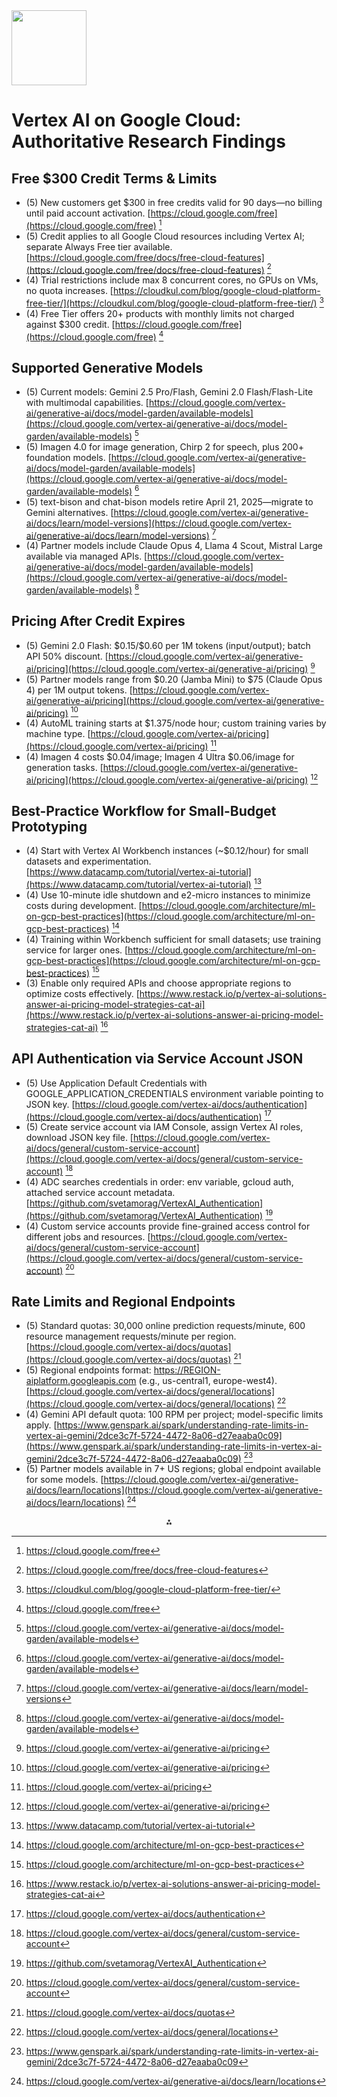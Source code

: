 <img src="https://r2cdn.perplexity.ai/pplx-full-logo-primary-dark%402x.png" class="logo" width="120"/>

# Vertex AI on Google Cloud: Authoritative Research Findings

## Free \$300 Credit Terms \& Limits

- (5) New customers get \$300 in free credits valid for 90 days—no billing until paid account activation. [https://cloud.google.com/free](https://cloud.google.com/free) [^1_1]
- (5) Credit applies to all Google Cloud resources including Vertex AI; separate Always Free tier available. [https://cloud.google.com/free/docs/free-cloud-features](https://cloud.google.com/free/docs/free-cloud-features) [^1_2]
- (4) Trial restrictions include max 8 concurrent cores, no GPUs on VMs, no quota increases. [https://cloudkul.com/blog/google-cloud-platform-free-tier/](https://cloudkul.com/blog/google-cloud-platform-free-tier/) [^1_3]
- (4) Free Tier offers 20+ products with monthly limits not charged against \$300 credit. [https://cloud.google.com/free](https://cloud.google.com/free) [^1_1]


## Supported Generative Models

- (5) Current models: Gemini 2.5 Pro/Flash, Gemini 2.0 Flash/Flash-Lite with multimodal capabilities. [https://cloud.google.com/vertex-ai/generative-ai/docs/model-garden/available-models](https://cloud.google.com/vertex-ai/generative-ai/docs/model-garden/available-models) [^1_4]
- (5) Imagen 4.0 for image generation, Chirp 2 for speech, plus 200+ foundation models. [https://cloud.google.com/vertex-ai/generative-ai/docs/model-garden/available-models](https://cloud.google.com/vertex-ai/generative-ai/docs/model-garden/available-models) [^1_4]
- (5) text-bison and chat-bison models retire April 21, 2025—migrate to Gemini alternatives. [https://cloud.google.com/vertex-ai/generative-ai/docs/learn/model-versions](https://cloud.google.com/vertex-ai/generative-ai/docs/learn/model-versions) [^1_5]
- (4) Partner models include Claude Opus 4, Llama 4 Scout, Mistral Large available via managed APIs. [https://cloud.google.com/vertex-ai/generative-ai/docs/model-garden/available-models](https://cloud.google.com/vertex-ai/generative-ai/docs/model-garden/available-models) [^1_4]


## Pricing After Credit Expires

- (5) Gemini 2.0 Flash: \$0.15/\$0.60 per 1M tokens (input/output); batch API 50% discount. [https://cloud.google.com/vertex-ai/generative-ai/pricing](https://cloud.google.com/vertex-ai/generative-ai/pricing) [^1_6]
- (5) Partner models range from \$0.20 (Jamba Mini) to \$75 (Claude Opus 4) per 1M output tokens. [https://cloud.google.com/vertex-ai/generative-ai/pricing](https://cloud.google.com/vertex-ai/generative-ai/pricing) [^1_6]
- (4) AutoML training starts at \$1.375/node hour; custom training varies by machine type. [https://cloud.google.com/vertex-ai/pricing](https://cloud.google.com/vertex-ai/pricing) [^1_7]
- (4) Imagen 4 costs \$0.04/image; Imagen 4 Ultra \$0.06/image for generation tasks. [https://cloud.google.com/vertex-ai/generative-ai/pricing](https://cloud.google.com/vertex-ai/generative-ai/pricing) [^1_6]


## Best-Practice Workflow for Small-Budget Prototyping

- (4) Start with Vertex AI Workbench instances (~\$0.12/hour) for small datasets and experimentation. [https://www.datacamp.com/tutorial/vertex-ai-tutorial](https://www.datacamp.com/tutorial/vertex-ai-tutorial) [^1_8]
- (4) Use 10-minute idle shutdown and e2-micro instances to minimize costs during development. [https://cloud.google.com/architecture/ml-on-gcp-best-practices](https://cloud.google.com/architecture/ml-on-gcp-best-practices) [^1_9]
- (4) Training within Workbench sufficient for small datasets; use training service for larger ones. [https://cloud.google.com/architecture/ml-on-gcp-best-practices](https://cloud.google.com/architecture/ml-on-gcp-best-practices) [^1_9]
- (3) Enable only required APIs and choose appropriate regions to optimize costs effectively. [https://www.restack.io/p/vertex-ai-solutions-answer-ai-pricing-model-strategies-cat-ai](https://www.restack.io/p/vertex-ai-solutions-answer-ai-pricing-model-strategies-cat-ai) [^1_10]


## API Authentication via Service Account JSON

- (5) Use Application Default Credentials with GOOGLE_APPLICATION_CREDENTIALS environment variable pointing to JSON key. [https://cloud.google.com/vertex-ai/docs/authentication](https://cloud.google.com/vertex-ai/docs/authentication) [^1_11]
- (5) Create service account via IAM Console, assign Vertex AI roles, download JSON key file. [https://cloud.google.com/vertex-ai/docs/general/custom-service-account](https://cloud.google.com/vertex-ai/docs/general/custom-service-account) [^1_12]
- (4) ADC searches credentials in order: env variable, gcloud auth, attached service account metadata. [https://github.com/svetamorag/VertexAI_Authentication](https://github.com/svetamorag/VertexAI_Authentication) [^1_13]
- (4) Custom service accounts provide fine-grained access control for different jobs and resources. [https://cloud.google.com/vertex-ai/docs/general/custom-service-account](https://cloud.google.com/vertex-ai/docs/general/custom-service-account) [^1_12]


## Rate Limits and Regional Endpoints

- (5) Standard quotas: 30,000 online prediction requests/minute, 600 resource management requests/minute per region. [https://cloud.google.com/vertex-ai/docs/quotas](https://cloud.google.com/vertex-ai/docs/quotas) [^1_14]
- (5) Regional endpoints format: https://REGION-aiplatform.googleapis.com (e.g., us-central1, europe-west4). [https://cloud.google.com/vertex-ai/docs/general/locations](https://cloud.google.com/vertex-ai/docs/general/locations) [^1_15]
- (4) Gemini API default quota: 100 RPM per project; model-specific limits apply. [https://www.genspark.ai/spark/understanding-rate-limits-in-vertex-ai-gemini/2dce3c7f-5724-4472-8a06-d27eaaba0c09](https://www.genspark.ai/spark/understanding-rate-limits-in-vertex-ai-gemini/2dce3c7f-5724-4472-8a06-d27eaaba0c09) [^1_16]
- (5) Partner models available in 7+ US regions; global endpoint available for some models. [https://cloud.google.com/vertex-ai/generative-ai/docs/learn/locations](https://cloud.google.com/vertex-ai/generative-ai/docs/learn/locations) [^1_17]

<div style="text-align: center">⁂</div>

[^1_1]: https://cloud.google.com/free

[^1_2]: https://cloud.google.com/free/docs/free-cloud-features

[^1_3]: https://cloudkul.com/blog/google-cloud-platform-free-tier/

[^1_4]: https://cloud.google.com/vertex-ai/generative-ai/docs/model-garden/available-models

[^1_5]: https://cloud.google.com/vertex-ai/generative-ai/docs/learn/model-versions

[^1_6]: https://cloud.google.com/vertex-ai/generative-ai/pricing

[^1_7]: https://cloud.google.com/vertex-ai/pricing

[^1_8]: https://www.datacamp.com/tutorial/vertex-ai-tutorial

[^1_9]: https://cloud.google.com/architecture/ml-on-gcp-best-practices

[^1_10]: https://www.restack.io/p/vertex-ai-solutions-answer-ai-pricing-model-strategies-cat-ai

[^1_11]: https://cloud.google.com/vertex-ai/docs/authentication

[^1_12]: https://cloud.google.com/vertex-ai/docs/general/custom-service-account

[^1_13]: https://github.com/svetamorag/VertexAI_Authentication

[^1_14]: https://cloud.google.com/vertex-ai/docs/quotas

[^1_15]: https://cloud.google.com/vertex-ai/docs/general/locations

[^1_16]: https://www.genspark.ai/spark/understanding-rate-limits-in-vertex-ai-gemini/2dce3c7f-5724-4472-8a06-d27eaaba0c09

[^1_17]: https://cloud.google.com/vertex-ai/generative-ai/docs/learn/locations

[^1_18]: https://nsojournals.onlinelibrary.wiley.com/doi/10.1111/ecog.07385

[^1_19]: https://informatics.bmj.com/lookup/doi/10.14236/jhi.v24i4.885

[^1_20]: https://www.mdpi.com/2073-445X/13/11/1950

[^1_21]: https://www.mdpi.com/2073-4395/15/4/873

[^1_22]: https://acnsci.org/journal/index.php/cte/article/view/205

[^1_23]: https://isprs-archives.copernicus.org/articles/XLII-1-W1/627/2017/

[^1_24]: https://www.googlecloudcommunity.com/gc/Community-Hub/Understand-GCP-free-300-Utilization/m-p/545702

[^1_25]: https://www.reddit.com/r/Firebase/comments/1d8ipon/question_about_the_300_free_trial_for_google/

[^1_26]: https://cloud.google.com/free?hl=tr

[^1_27]: https://tekpon.com/software/google-cloud-vertex-ai/pricing/

[^1_28]: https://www.clickittech.com/news/google-cloud-platform-free-tier/

[^1_29]: https://www.prowebtips.com/how-to-get-google-cloud-subscriptions-for-free/

[^1_30]: https://www.newittrendzzz.com/post/is-vertex-ai-free-to-use-exploring-your-options

[^1_31]: https://www.mdpi.com/2076-3417/14/22/10748

[^1_32]: https://ejurnal.seminar-id.com/index.php/bits/article/view/6040

[^1_33]: https://www.researchprotocols.org/2024/1/e58149

[^1_34]: https://www.ssrn.com/abstract=4714998

[^1_35]: https://academic.oup.com/hropen/article/doi/10.1093/hropen/hoae070/7906496

[^1_36]: http://medrxiv.org/lookup/doi/10.1101/2024.09.13.24313606

[^1_37]: https://cloud.google.com/vertex-ai/docs/supported-frameworks-list

[^1_38]: https://firebase.google.com/docs/vertex-ai/gemini-models

[^1_39]: https://cloud.google.com/vertex-ai/docs/release-notes

[^1_40]: https://dev.to/dataninsight/building-ai-powered-image-apps-with-gemini-and-imagen-on-vertex-ai-5d7f

[^1_41]: https://www.youtube.com/watch?v=16DmffaT7ew

[^1_42]: https://sg.news.yahoo.com/google-brings-gemini-pro-vertex-150032343.html

[^1_43]: https://cloud.google.com/vertex-ai/generative-ai/docs/release-notes

[^1_44]: https://journal-isi.org/index.php/isi/article/view/773

[^1_45]: https://www.frontiersin.org/articles/10.3389/fdgth.2024.1484503/full

[^1_46]: https://wjarr.com/content/machine-learning-financial-forecasting-us-review-exploring-advancements-challenges-and

[^1_47]: https://link.springer.com/10.1007/s40271-024-00720-8

[^1_48]: https://www.ewadirect.com/proceedings/ace/article/view/16996

[^1_49]: https://link.aps.org/doi/10.1103/PhysRevD.110.032015

[^1_50]: https://taxcloud.com/blog/avalara-vs-vertex-comparison/

[^1_51]: https://discuss.ai.google.dev/t/using-pay-as-you-go-before-may-30-2024/2031

[^1_52]: https://jaiinfoway.com/google-vertex-ai-pricing/

[^1_53]: https://cloud.google.com/generative-ai-app-builder/pricing

[^1_54]: https://cloud.google.com/ai-platform/pricing

[^1_55]: https://www.g2.com/products/calk-ai/pricing

[^1_56]: https://ieeexplore.ieee.org/document/10616506/

[^1_57]: https://ijitce.org/index.php/ijitce/article/view/1042

[^1_58]: https://dl.acm.org/doi/10.1145/3649158.3657043

[^1_59]: https://arxiv.org/abs/2207.10811

[^1_60]: https://www.granthaalayahpublication.org/ijetmr-ojms/ijetmr/article/view/1598

[^1_61]: https://dl.acm.org/doi/10.1145/3687272.3690890

[^1_62]: https://docs.vectorize.io/how-to/google-vertex-ai/create-a-gcp-service-account-for-google-vertex-ai/

[^1_63]: https://www.cloudskillsboost.google/course_templates/892/video/425580?locale=pl

[^1_64]: https://help.qlik.com/talend/en-US/components/8.0/google-drive/how-to-access-google-drive-using-service-account-json-file-a-google

[^1_65]: https://www.youtube.com/watch?v=gjAVd784WqE

[^1_66]: https://ijsrem.com/download/enterprise-ai-transformation-with-google-vertex-ai-best-practices-strategies/

[^1_67]: https://ojs.aaai.org/index.php/AAAI/article/view/30347

[^1_68]: https://fepbl.com/index.php/ijmer/article/view/1206

[^1_69]: https://onepetro.org/SPEMEOS/proceedings/23MEOS/23MEOS/D031S114R007/517265

[^1_70]: https://journals.uran.ua/tarp/article/view/285749

[^1_71]: https://journals.bilpubgroup.com/index.php/jaeser/article/view/5362

[^1_72]: https://www.reddit.com/r/googlecloud/comments/1fzna0y/does_anyone_have_tips_on_cost_efficient_ways_of/

[^1_73]: https://cloud.google.com/vertex-ai

[^1_74]: https://topqlearn.com/google-vertex-ai-tutorial-and-overview

[^1_75]: https://codelabs.developers.google.com/vertex-p2p-training

[^1_76]: https://www.tandfonline.com/doi/full/10.1080/03736245.2024.2341660

[^1_77]: https://www.mdpi.com/2072-4292/14/22/5672

[^1_78]: https://journal.hmjournals.com/index.php/JCFMBS/article/view/896

[^1_79]: https://ieeexplore.ieee.org/document/10112056/

[^1_80]: https://www.semanticscholar.org/paper/f8f91872cbf23d72a4111a4659cfdc9300408c61

[^1_81]: https://www.semanticscholar.org/paper/d0e9c7ea3817210c3a009c65b243e4dd0b0cfdbb

[^1_82]: https://journal.stemfellowship.org/doi/10.17975/sfj-2024-004

[^1_83]: https://www.semanticscholar.org/paper/f8e1c1602a6f95d431e1c5662d68029e7358f912

[^1_84]: https://console.cloud.google.com/vertex-ai/publishers/meta/model-garden/llama3_1?inv=1\&invt=Abi2vg

[^1_85]: https://ai-rockstars.com/google-gemini-vertex-ai/

[^1_86]: https://www.ssrn.com/abstract=4998534

[^1_87]: https://ijsser.org/2024files/ijsser_09__287.pdf

[^1_88]: https://www.ewadirect.com/proceedings/tns/article/view/16426

[^1_89]: https://www.googlecloudcommunity.com/gc/AI-ML/Confused-about-pricing-differences-between-Vertex-AI-and-Google/m-p/886021

[^1_90]: https://www.semanticscholar.org/paper/7d53b2e231b52d7729bb47f790ff2da4c25edabb

[^1_91]: https://ieeexplore.ieee.org/document/9761287/

[^1_92]: https://ieeexplore.ieee.org/document/10198237/

[^1_93]: https://www.sciendo.com/article/10.2478/cait-2025-0004

[^1_94]: https://www.googlecloudcommunity.com/gc/AI-ML/Accessing-Anthropic-vertex-ai-using-service-account/m-p/890908/highlight/true

[^1_95]: https://journals.bilpubgroup.com/index.php/jaeser/article/view/5408

[^1_96]: https://www.degruyterbrill.com/document/doi/10.1515/9783110337419-017/html

[^1_97]: https://ieeexplore.ieee.org/document/11011960/

[^1_98]: https://www.tandfonline.com/doi/full/10.1080/10402381.2018.1514549

[^1_99]: https://www.googlecloudcommunity.com/gc/AI-ML/Need-to-Stop-VertexAI-Services/m-p/786568

